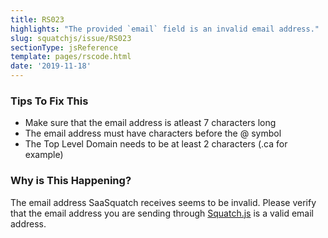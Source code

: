 ```yaml
---
title: RS023
highlights: "The provided `email` field is an invalid email address."
slug: squatchjs/issue/RS023
sectionType: jsReference
template: pages/rscode.html
date: '2019-11-18'
---
```


### Tips To Fix This

 - Make sure that the email address is atleast 7 characters long
 - The email address must have characters before the @ symbol
 - The Top Level Domain needs to be at least 2 characters (.ca for example)

### Why is This Happening?

The email address SaaSquatch receives seems to be invalid. Please verify that the email address you are sending through [Squatch.js](/squatchjs/) is a valid email address.